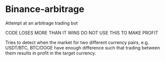 # Binance-arbitrage
 Attempt at an arbitrage trading bot
 
 CODE LOSES MORE THAN IT WINS DO NOT USE THIS TO MAKE PROFIT
 
Tries to detect when the market for two different currency pairs, e.g. USDT/BTC, BTC/DOGE have enough difference such that trading between them results in profit in the target currency.
